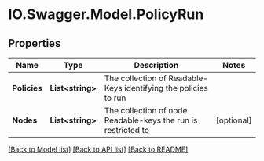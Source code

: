 # IO.Swagger.Model.PolicyRun
## Properties

Name | Type | Description | Notes
------------ | ------------- | ------------- | -------------
**Policies** | **List&lt;string&gt;** | The collection of Readable-Keys identifying the policies to run | 
**Nodes** | **List&lt;string&gt;** | The collection of node Readable-keys the run is restricted to | [optional] 

[[Back to Model list]](../README.md#documentation-for-models) [[Back to API list]](../README.md#documentation-for-api-endpoints) [[Back to README]](../README.md)

